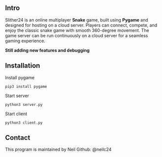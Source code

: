 ## Intro

Slither24 is an online multiplayer **Snake** game, built using **Pygame** and designed for hosting on a cloud server.
Players can connect, compete, and enjoy the classic snake game with smooth 360-degree movement. The game server can be run continuously on a cloud server for a seamless gaming experience.

**Still adding new features and debugging**

## Installation

Install pygame

`pip3 install pygame`

Start server

`python3 server.py`

Start client

`python3 client.py`

## Contact

This program is maintained by Neil
Github: @neilc24